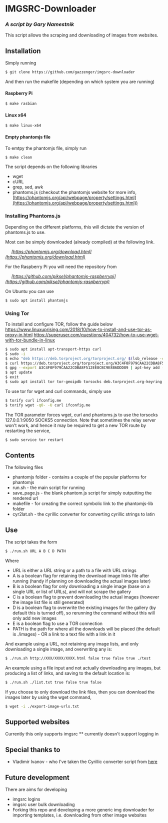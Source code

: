# IMGSRC-Downloader
### *A script by Gary Namestnik*

This script allows the scraping and downloading of images from websites.

## Installation
Simply running
```bash
$ git clone https://github.com/gazzenger/imgsrc-downloader
```
And then run the makefile (depending on which system you are running)
#### Raspberry Pi
```bash
$ make rasbian
```
#### Linux x64
```bash
$ make linux-x64
```
#### Empty phantomjs file
To emtpy the phantomjs file, simply run
```bash
$ make clean
```


The script depends on the following libraries
* wget
* cURL
* grep, sed, awk
* phantoms.js (checkout the phantomjs website for more info, [https://phantomjs.org/api/webpage/property/settings.html](https://phantomjs.org/api/webpage/property/settings.html))


### Installing Phantoms.js
Depending on the different platforms, this will dictate the version of phantoms.js to use.

Most can be simply downloaded (already compiled) at the following link.

&nbsp;&nbsp;&nbsp;&nbsp;&nbsp;*[https://phantomjs.org/download.html](https://phantomjs.org/download.html)*

For the Raspberry Pi you will need the repository from

&nbsp;&nbsp;&nbsp;&nbsp;&nbsp;*[https://github.com/piksel/phantomjs-raspberrypi](https://github.com/piksel/phantomjs-raspberrypi)*

On Ubuntu you can use 
```bash
$ sudo apt install phantomjs
```

### Using Tor
To install and configure TOR, follow the guide below
https://www.linuxuprising.com/2018/10/how-to-install-and-use-tor-as-proxy-in.html
https://superuser.com/questions/404732/how-to-use-wget-with-tor-bundle-in-linux

```bash
$ sudo apt install apt-transport-https curl
$ sudo -i
$ echo "deb https://deb.torproject.org/torproject.org/ $(lsb_release -cs) main" > /etc/apt/sources.list.d/tor.list
$ curl https://deb.torproject.org/torproject.org/A3C4F0F979CAA22CDBA8F512EE8CBC9E886DDD89.asc | gpg --import
$ gpg --export A3C4F0F979CAA22CDBA8F512EE8CBC9E886DDD89 | apt-key add -
$ apt update
$ exit
$ sudo apt install tor tor-geoipdb torsocks deb.torproject.org-keyring
```

To use tor for wget and curl commands, simply use
```bash
$ torify curl ifconfig.me
$ torify wget -qO- -U curl ifconfig.me
```

The TOR parameter forces wget, curl and phantoms.js to use the torsocks 127.0.0.1:9050 SOCKS5 connection.
Note that sometimes the relay server won't work, and hence it may be required to get a new TOR route by restarting the service,
```bash
$ sudo service tor restart
```

## Contents

The following files
* phantomjs folder - contains a couple of the popular platforms for phantomjs
* run.sh - the main script for running
* save_page.js - the blank phantom.js script for simply outputting the rendered url
* makefile - for creating the correct symbolic link to the phantomjs-lib folder
* cyr2lat.sh - the cyrillic converter for converting cyrillic strings to latin

## Use

The script takes the form

```bash
$ ./run.sh URL A B C D PATH
```
Where
* URL is either a URL string or a path to a file with URL strings
* A is a boolean flag for retaining the download image links file after running (handy if planning on downloading the actual images later)
* B is a boolean flag for only downloading a single image (base on a single URL or list of URLs), and will not scrape the gallery
* C is a boolean flag to prevent downloading the actual images (however the image list file is still generated)
* D is a boolean flag to overwrite the existing images for the gallery (by default this is turned off), so rerunning the command without this will only add new images
* E is a boolean flag to use a TOR connection
* PATH is the path for where all the downloads will be placed (the default is ./images) - OR a link to a text file with a link in it

And example using a URL, not retaining any image lists, and only downloading a single image, and overwriting any is:
```bash
$ ./run.sh http://XXX/XXXX/XXXX.html false true false true ./test
```

An example using a file input and not actually downloading any images, but producing a list of links, and saving to the default location is:
```bash
$ ./run.sh ./list.txt true false true false
```

If you choose to only download the link files, then you can download the images later by using the wget command,
```bash
$ wget -i ./export-image-urls.txt
```

## Supported websites
Currently this only supports imgsrc
** currently doesn't support logging in

## Special thanks to
* Vladimir Ivanov - who I've taken the Cyrillic converter script from [here](https://vladimir-ivanov.net/batch-rename-files-with-cyrillic-filenames-to-latin-ones-transliterate-file-names/)

## Future development
There are aims for developing
* imgsrc logins
* imgsrc user bulk downloading
* Forking this repo and developing a more generic img downloader for importing templates, i.e. downloading from other image websites
